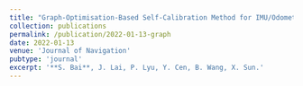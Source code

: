 ```yaml
---
title: "Graph-Optimisation-Based Self-Calibration Method for IMU/Odometer Using Preintegration Theory"
collection: publications
permalink: /publication/2022-01-13-graph
date: 2022-01-13
venue: 'Journal of Navigation'
pubtype: 'journal'
excerpt: '**S. Bai**, J. Lai, P. Lyu, Y. Cen, B. Wang, X. Sun.' 
---
```

